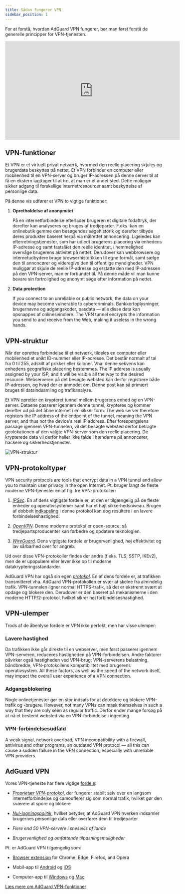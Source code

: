 ```yaml
---
title: Sådan fungerer VPN
sidebar_position: 1
---
```


For at forstå, hvordan AdGuard VPN fungerer, bør man først forstå de generelle principper for VPN-tjenesten.

<iframe width="560" height="315" src="https://www.youtube-nocookie.com/embed/aOmkjgfSsIY" title="YouTube-videoafspiller" frameborder="0" allow="accelerometer; autoplay; clipboard-write; encrypted-media; gyroscope; picture-in-picture" allowfullscreen></iframe>

## VPN-funktioner

Et VPN er et virtuelt privat netværk, hvormed den reelle placering skjules og brugerdata beskyttes på nettet. Et VPN forbinder en computer eller mobilenhed til en VPN-server og bruger IP-adressen på denne server til at få en ekstern iagttager til at tro, at man er et andet sted. Dette muliggør sikker adgang til forskellige internetressourcer samt beskyttelse af personlige data.

På denne vis udfører et VPN to vigtige funktioner:

1. **Opretholdelse af anonymitet**

    På en internetforbindelse efterlader brugeren et digitale fodaftryk, der derefter kan analyseres og bruges af tredjeparter. F.eks. kan en onlinebutik gemme den besøgendes søgehistorik og derefter tilbyde deres produkter baseret herpå via målrettet annoncering. Ligeledes kan efterretningstjenester, som har udledt brugerens placering via enhedens IP-adresse og samt fastslået den reelle identitet, i hemmelighed overvåge brugerens aktivitet på nettet. Derudover kan webbrowsere og internetudbydere bruge browserhistorikken til egne formål, samt sælge den til annoncører og videregive den til offentlige myndigheder. VPN muliggør at skjule de reelle IP-adresse og erstatte den med IP-adressen på den VPN-server, man er forbundet til. På denne måde vil man kunne bevare sin fortrolighed og anonymt søge efter information på nettet.

1. **Data protection**

    If you connect to an unreliable or public network, the data on your device may become vulnerable to cybercriminals. Bankkortoplysninger, brugernavne og adgangskoder, pasdata — alle disse data kan opsnappes af onlinesvindlere. The VPN tunnel encrypts the information you send to and receive from the Web, making it useless in the wrong hands.

## VPN-struktur

Når der oprettes forbindelse til et netværk, tildeles en computer eller mobilenhed et unikt ID-nummer eller IP-adresse. Det består normalt af tal fra 0 til 255, adskilt af prikker eller koloner. Vha. denne sekvens kan enhedens geografiske placering bestemmes. The IP address is usually assigned by your ISP, and it will be visible all the way to the desired resource. Webserveren på det besøgte websted kan derfor registrere både IP-adressen, og hvad der er anmodet om. Denne post kan så primært bruges til dataindsamling og trafikanalyse.

Et VPN opretter en krypteret tunnel mellem brugerens enhed og en VPN-server. Dataene passerer igennem denne tunnel, krypteres og kommer derefter ud på det åbne internet i en sikker form. The web server therefore registers the IP address of the endpoint of the tunnel, meaning the VPN server, and thus not the device's real IP address. Efter forespørgslens passage igennem VPN-tunnelen, vil det besøgte websted derfor betragte geolokationen af den valgte VPN-server som den reelle placering. De krypterede data vil derfor heller ikke falde i hænderne på annoncører, hackere og sikkerhedstjenester.

![VPN-struktur](https://cdn.adguardvpn.com/public/Adguard/Website/Images/seo/en/how_vpn_3.jpg)

## VPN-protokoltyper

VPN security protocols are tools that encrypt data in a VPN tunnel and allow you to maintain user privacy in the open Internet. Pt. bruger langt de fleste moderne VPN-tjenester en af flg. tre VPN-protokoller:

1. [*IPSec*](https://en.wikipedia.org/wiki/IPsec). En af dens vigtigste fordele er, at den er tilgængelig på de fleste enheder og operativsystemer samt har et højt sikkerhedsniveau. Brugen af dobbelt [indkapsling](https://en.wikipedia.org/wiki/Encapsulation_(networking)) i denne protokol kan dog resultere i en lavere forbindelseshastighed.

1. [*OpenVPN*](https://en.wikipedia.org/wiki/OpenVPN). Denne moderne protokol er open-source, så tredjepartsproducenter kan forbedre og opdatere teknologien.

1. [*WireGuard*](https://en.wikipedia.org/wiki/WireGuard). Dens vigtigste fordele er brugervenlighed, høj effektivitet og lav sårbarhed over for angreb.

Ud over disse VPN-protokoller findes der andre (f.eks. TLS, SSTP, IKEv2), men de er upopulære eller lever ikke op til moderne datakrypteringsstandarder.

AdGuard VPN har også sin egen [*protokol*](/general/adguard-vpn-protocol). En af dens fordele er, at trafikken transmitteret vha. AdGuard VPN-protokollen er svær at skelne fra almindelig trafik. VPN-tunnelen ligner normal HTTPS-trafik, så det er ekstremt svært at opdage og blokere den. Derudover er den baseret på mekanismerne i den moderne HTTP/2-protokol, hvilket sikrer høj forbindelseshastighed.

## VPN-ulemper

Trods af de åbenlyse fordele er VPN ikke perfekt, men har visse ulemper:

### Lavere hastighed

Da trafikken ikke går direkte til en webserver, men først passerer igennem VPN-serveren, reduceres hastigheden på VPN-forbindelsen. Andre faktorer påvirker også hastigheden ved VPN-brug: VPN-serverens belastning, båndbredde, VPN-protokollens kompatibilitet med brugerens operativsystem. All these factors, as well as the speed of the network itself, may impact the overall user experience of a VPN connection.

### Adgangsblokering

Nogle onlinetjenester gør en stor indsats for at detektere og blokere VPN-trafik og -brugere. However, not many VPNs can mask themselves in such a way that they are only seen as regular traffic. Derfor ender mange forsøg på at nå et bestemt websted via en VPN-forbindelse i ingenting.

### VPN-forbindelsesudfald

A weak signal, network overload, VPN incompatibility with a firewall, antivirus and other programs, an outdated VPN protocol — all this can cause a sudden failure in the VPN connection, especially with unreliable VPN providers.

## AdGuard VPN

Vores VPN-tjeneste har flere vigtige [fordele](/general/why-adguard-vpn):

- [*Proprietær VPN-protokol*](/general/adguard-vpn-protocol), der fungerer stabilt selv over en langsom internetforbindelse og camouflerer sig som normal trafik, hvilket gør den sværere at spore og blokere

- [*Nul-logningspolitik*](https://adguard-vpn.com/privacy.html), hvilket betyder, at AdGuard VPN hverken indsamler brugernes personlige data eller overfører dem til tredjeparter

- *Flere end 50 VPN-servere i snesevis af lande*

- *Brugervenlighed og omfattende tilpasningsmuligheder*

Pt. er AdGuard VPN tilgængelig som:

- [Browser extension](/adguard-vpn-browser-extension/overview) for Chrome, Edge, Firefox, and Opera

- Mobil-app til [Android](/adguard-vpn-for-android/overview) og [iOS](/adguard-vpn-for-ios/overview)

- Computer-app til [Windows](/adguard-vpn-for-windows/overview) og [Mac](/adguard-vpn-for-mac/overview)

[Læs mere om AdGuard VPN-funktioner](https://adguard-vpn.com/welcome.html)

